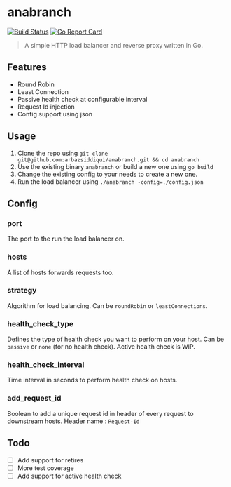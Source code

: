 # anabranch
[![Build Status](https://travis-ci.org/arbazsiddiqui/anabranch.svg?branch=master)](https://travis-ci.org/arbazsiddiqui/anabranch)
[![Go Report Card](https://goreportcard.com/badge/github.com/arbazsiddiqui/anabranch)](https://goreportcard.com/report/github.com/arbazsiddiqui/anabranch)

> A simple HTTP load balancer and reverse proxy written in Go.

## Features
* Round Robin
* Least Connection
* Passive health check at configurable interval
* Request Id injection
* Config support using json



## Usage
1) Clone the repo using `git clone git@github.com:arbazsiddiqui/anabranch.git && cd anabranch`
2) Use the existing binary `anabranch` or build a new one using `go build`
3) Change the existing config to your needs to create a new one.
4) Run the load balancer using `./anabranch -config=./config.json`


## Config

### port
The port to the run the load balancer on.

### hosts
A list of hosts forwards requests too.

### strategy
Algorithm for load balancing. Can be `roundRobin` or `leastConnections`.

### health_check_type 
Defines the type of health check you want to perform on your host. Can be `passive` or `none` (for no health check). Active health check is WIP.

### health_check_interval
Time interval in seconds to perform health check on hosts.

### add_request_id
Boolean to add a unique request id in header of every request to downstream hosts. Header name : `Request-Id`

## Todo 
- [ ] Add support for retires 
- [ ] More test coverage 
- [ ] Add support for active health check
